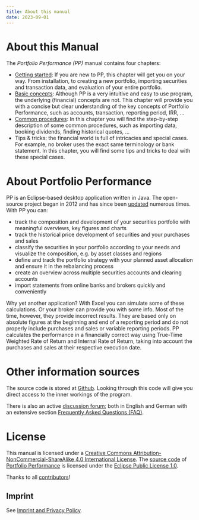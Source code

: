 ```yaml
---
title: About this manual
date: 2023-09-01
---
```


# About this Manual

The *Portfolio Performance (PP)* manual contains four chapters:

- [Getting started](getting-started/index.md): If you are new to PP, this chapter will get you on your way. From installation, to creating a new portfolio, importing securities and transaction data, and evaluation of your entire portfolio.
- [Basic concepts](concepts/index.md): Although PP is a very intuitive and easy to use program, the underlying (financial) concepts are not. This chapter will provide you with a concise but clear understanding of the key concepts of Portfolio Performance, such as accounts, transaction, reporting period, IRR, ...
- [Common procedures](procedures/index.md): In this chapter you will find the step-by-step description of some common procedures, such as importing data, booking dividends, finding historical quotes, ...
- Tips & tricks: the financial world is full of intricacies and special cases. For example, no broker uses the exact same terminology or bank statement. In this chapter, you will find some tips and tricks to deal with these special cases.

# About Portfolio Performance

PP is an Eclipse-based desktop application written in Java. The open-source project began in 2012 and has since been [updated](https://github.com/portfolio-performance/portfolio/releases) numerous times. With PP you can: 

- track the composition and development of your securities portfolio with meaningful overviews, key figures and charts
- track the historical price development of securities and your purchases and sales  
- classify the securities in your portfolio according to your needs and visualize the composition, e.g. by asset classes and regions
- define and track the portfolio strategy with your planned asset allocation and ensure it in the rebalancing process
- create an overview across multiple securities accounts and clearing accounts
- import statements from online banks and brokers quickly and conveniently

Why yet another application? With Excel you can simulate some of these calculations. Or your broker can provide you with some info. Most of the time, however, they provide incorrect results. They are based only on absolute figures at the beginning and end of a reporting period and do not properly include purchases and sales or variable reporting periods. PP calculates the performance in a financially correct way using True-Time Weighted Rate of Return and Internal Rate of Return, taking into account the purchases and sales at their respective execution date. 


# Other information sources

The source code is stored at [Github](https://github.com/portfolio-performance/portfolio). Looking through this code will give you direct access to the inner workings of the program.

There is also an active [discussion forum](https://forum.portfolio-performance.info/); both in English and German with an extensive section [Frequently Asked Questions (FAQ)](https://forum.portfolio-performance.info/t/faq-haeufig-gestellte-fragen/1721).

# License

This manual is licensed under a [Creative Commons Attribution-NonCommercial-ShareAlike 4.0 International License](http://creativecommons.org/licenses/by-nc-sa/4.0/). The [source code](https://github.com/portfolio-performance/portfolio) of [Portfolio Performance](https://www.portfolio-performance.info) is licensed under the [Eclipse Public License 1.0](https://github.com/portfolio-performance/portfolio/blob/master/LICENSE).

Thanks to all [contributors](https://github.com/portfolio-performance/portfolio-help/graphs/contributors)!

## Imprint

See [Imprint and Privacy Policy](https://www.portfolio-performance.info/portfolio/impressum.html).